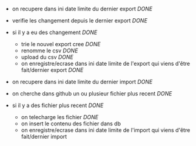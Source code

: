 - on recupere dans ini date limite du dernier export *DONE*
- verifie les changement depuis le dernier export *DONE*
- si il y a eu des changement *DONE*
    - trie le nouvel export cree *DONE*
    - renomme le csv *DONE*
    - upload du csv *DONE*
    - on enregistre/ecrase dans ini date limite de l'export qui viens d'être fait/dernier export *DONE*


- on recupere dans ini date limite du dernier import *DONE*
- on cherche dans github un ou plusieur fichier plus recent *DONE*
- si il y a des fichier plus recent *DONE*
    - on telecharge les fichier *DONE*
    - on insert le contenu des fichier dans db
    - on enregistre/ecrase dans ini date limite de l'import qui viens d'être fait/dernier import

